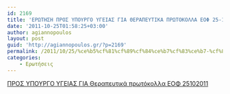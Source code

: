 ```yaml
---
id: 2169
title: 'ΕΡΩΤΗΣΗ ΠΡΟΣ ΥΠΟΥΡΓΟ ΥΓΕΙΑΣ ΓΙΑ ΘΕΡΑΠΕΥΤΙΚΑ ΠΡΩΤΟΚΟΛΛΑ ΕΟΦ 25-10-2011'
date: '2011-10-25T01:58:25+03:00'
author: agiannopoulos
layout: post
guid: 'http://agiannopoulos.gr/?p=2169'
permalink: /2011/10/25/%ce%b5%cf%81%cf%89%cf%84%ce%b7%cf%83%ce%b7-%cf%80%cf%81%ce%bf%cf%83-%cf%85%cf%80%ce%bf%cf%85%cf%81%ce%b3%ce%bf-%cf%85%ce%b3%ce%b5%ce%b9%ce%b1%cf%83-%ce%b3%ce%b9%ce%b1-%ce%b8%ce%b5%cf%81%ce%b1%cf%80/
categories:
    - Ερωτήσεις
---
```


[ΠΡΟΣ ΥΠΟΥΡΓΟ ΥΓΕΙΑΣ ΓΙΑ Θεραπευτικά πρωτόκολλα ΕΟΦ 25102011](http://agiannopoulos.gr/2011/10/25/%ce%b5%cf%81%cf%89%cf%84%ce%b7%cf%83%ce%b7-%cf%80%cf%81%ce%bf%cf%83-%cf%85%cf%80%ce%bf%cf%85%cf%81%ce%b3%ce%bf-%cf%85%ce%b3%ce%b5%ce%b9%ce%b1%cf%83-%ce%b3%ce%b9%ce%b1-%ce%b8%ce%b5%cf%81%ce%b1%cf%80/%cf%80%cf%81%ce%bf%cf%83-%cf%85%cf%80%ce%bf%cf%85%cf%81%ce%b3%ce%bf-%cf%85%ce%b3%ce%b5%ce%b9%ce%b1%cf%83-%ce%b3%ce%b9%ce%b1-%ce%b8%ce%b5%cf%81%ce%b1%cf%80%ce%b5%cf%85%cf%84%ce%b9%ce%ba%ce%ac-%cf%80/)